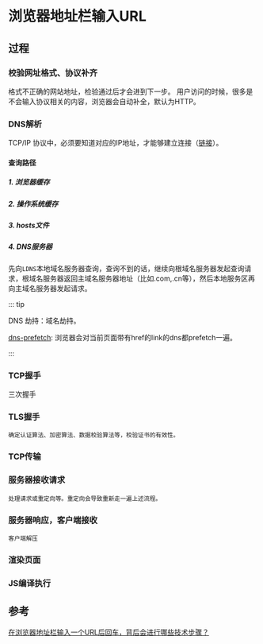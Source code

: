 # 浏览器地址栏输入URL

## 过程

### 校验网址格式、协议补齐

格式不正确的网站地址，检验通过后才会进到下一步。
用户访问的时候，很多是不会输入协议相关的内容，浏览器会自动补全，默认为HTTP。

### DNS解析

TCP/IP 协议中，必须要知道对应的IP地址，才能够建立连接（[链接](../blog/http/protocol.html#tcp-ip#DNS)）。

#### 查询路径

##### 1. 浏览器缓存

##### 2. 操作系统缓存

##### 3. hosts文件

##### 4. DNS服务器

先向`LDNS`本地域名服务器查询，查询不到的话，继续向根域名服务器发起查询请求，根域名服务器返回主域名服务器地址（比如.com,.cn等），然后本地服务区再向主域名服务器发起请求。

::: tip

DNS 劫持：域名劫持。

[dns-prefetch](https://zhuanlan.zhihu.com/p/22362198):
浏览器会对当前页面带有href的link的dns都prefetch一遍。

:::

### TCP握手

 三次握手

### TLS握手

    确定认证算法、加密算法、数据校验算法等，校验证书的有效性。

### TCP传输

### 服务器接收请求

    处理请求或重定向等。重定向会导致重新走一遍上述流程。

### 服务器响应，客户端接收

    客户端解压

### 渲染页面

### JS编译执行

## 参考

[在浏览器地址栏输入一个URL后回车，背后会进行哪些技术步骤？](https://www.zhihu.com/question/34873227)
